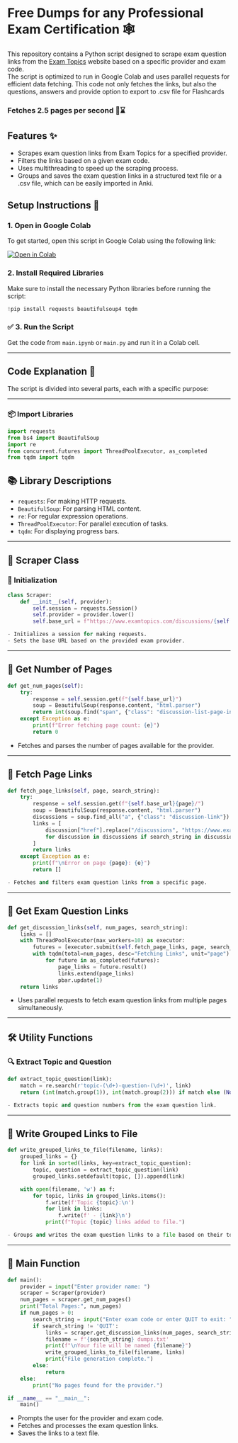# Free Dumps for any Professional Exam Certification 🕸️

This repository contains a Python script designed to scrape exam question links from the [Exam Topics](https://www.examtopics.com) website based on a specific provider and exam code.  
The script is optimized to run in Google Colab and uses parallel requests for efficient data fetching.
This code not only fetches the links, but also the questions, answers and provide option to export to .csv file for Flashcards

### Fetches 2.5 pages per second 📄⌛

## Features ✨

- Scrapes exam question links from Exam Topics for a specified provider.
- Filters the links based on a given exam code.
- Uses multithreading to speed up the scraping process.
- Groups and saves the exam question links in a structured text file or a .csv file, which can be easily imported in Anki.

## Setup Instructions 🚀

### 1. Open in Google Colab

To get started, open this script in Google Colab using the following link:

[![Open in Colab](https://colab.research.google.com/assets/colab-badge.svg)](https://colab.research.google.com/)

### 2. Install Required Libraries

Make sure to install the necessary Python libraries before running the script:

```python
!pip install requests beautifulsoup4 tqdm
```

### ✅ 3. Run the Script

Get the code from `main.ipynb` or `main.py` and run it in a Colab cell.

---

## Code Explanation 🧩

The script is divided into several parts, each with a specific purpose:

---

### 📦 Import Libraries

```python
import requests
from bs4 import BeautifulSoup
import re
from concurrent.futures import ThreadPoolExecutor, as_completed
from tqdm import tqdm
```

## 📚 Library Descriptions

- `requests`: For making HTTP requests.  
- `BeautifulSoup`: For parsing HTML content.  
- `re`: For regular expression operations.  
- `ThreadPoolExecutor`: For parallel execution of tasks.  
- `tqdm`: For displaying progress bars.  

---

## 🧱 Scraper Class

### 🔧 Initialization

```python
class Scraper:
    def __init__(self, provider):
        self.session = requests.Session()
        self.provider = provider.lower()
        self.base_url = f"https://www.examtopics.com/discussions/{self.provider}/"

- Initializes a session for making requests.  
- Sets the base URL based on the provided exam provider.
```
---

## 📄 Get Number of Pages

```python
def get_num_pages(self):
    try:
        response = self.session.get(f"{self.base_url}")
        soup = BeautifulSoup(response.content, "html.parser")
        return int(soup.find("span", {"class": "discussion-list-page-indicator"}).find_all("strong")[1].text.strip())
    except Exception as e:
        print(f"Error fetching page count: {e}")
        return 0
```

- Fetches and parses the number of pages available for the provider.

---

## 🔗 Fetch Page Links

```python
def fetch_page_links(self, page, search_string):
    try:
        response = self.session.get(f"{self.base_url}{page}/")
        soup = BeautifulSoup(response.content, "html.parser")
        discussions = soup.find_all("a", {"class": "discussion-link"})
        links = [
            discussion["href"].replace("/discussions", "https://www.examtopics.com/discussions", 1)
            for discussion in discussions if search_string in discussion.text
        ]
        return links
    except Exception as e:
        print(f"\nError on page {page}: {e}")
        return []

- Fetches and filters exam question links from a specific page.
```

---

## 🚀 Get Exam Question Links

```python
def get_discussion_links(self, num_pages, search_string):
    links = []
    with ThreadPoolExecutor(max_workers=10) as executor:
        futures = [executor.submit(self.fetch_page_links, page, search_string) for page in range(1, num_pages + 1)]
        with tqdm(total=num_pages, desc="Fetching Links", unit="page") as pbar:
            for future in as_completed(futures):
                page_links = future.result()
                links.extend(page_links)
                pbar.update(1)
    return links
```
- Uses parallel requests to fetch exam question links from multiple pages simultaneously.

---

## 🛠️ Utility Functions

### 🔍 Extract Topic and Question

```python
def extract_topic_question(link):
    match = re.search(r'topic-(\d+)-question-(\d+)', link)
    return (int(match.group(1)), int(match.group(2))) if match else (None, None)

- Extracts topic and question numbers from the exam question link.
```
---

## 💾 Write Grouped Links to File

```python
def write_grouped_links_to_file(filename, links):
    grouped_links = {}
    for link in sorted(links, key=extract_topic_question):
        topic, question = extract_topic_question(link)
        grouped_links.setdefault(topic, []).append(link)

    with open(filename, 'w') as f:
        for topic, links in grouped_links.items():
            f.write(f'Topic {topic}:\n')
            for link in links:
                f.write(f' - {link}\n')
            print(f"Topic {topic} links added to file.")

- Groups and writes the exam question links to a file based on their topic.
```
---

## 🎯 Main Function

```python
def main():
    provider = input("Enter provider name: ")
    scraper = Scraper(provider)
    num_pages = scraper.get_num_pages()
    print("Total Pages:", num_pages)
    if num_pages > 0:
        search_string = input("Enter exam code or enter QUIT to exit: ").upper()
        if search_string != 'QUIT':
            links = scraper.get_discussion_links(num_pages, search_string)
            filename = f'{search_string} dumps.txt'
            print(f"\nYour file will be named {filename}")
            write_grouped_links_to_file(filename, links)
            print("File generation complete.")
        else:
            return
    else:
        print("No pages found for the provider.")

if __name__ == "__main__":
    main()
```
- Prompts the user for the provider and exam code.  
- Fetches and processes the exam question links.  
- Saves the links to a text file.